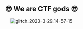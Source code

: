 <div align="center">

## 😎 We are CTF gods 😎

![glitch_2023-3-29_14-57-15](https://user-images.githubusercontent.com/121574230/228528191-d132bbf0-fa7a-45ba-9ac2-dcf8d57cf901.gif)

</div>
